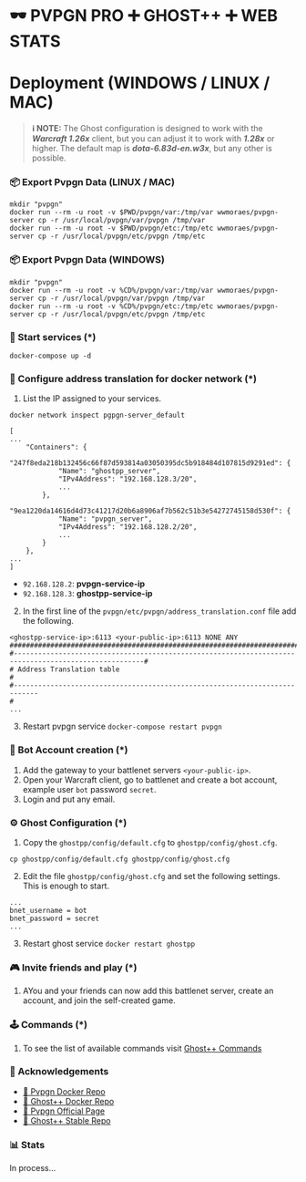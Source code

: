 # 🕶 PVPGN PRO ➕ GHOST++ ➕ WEB STATS

# Deployment (WINDOWS / LINUX / MAC)

> **ℹ️ NOTE:** The Ghost configuration is designed to work with the ***Warcraft 1.26x*** client, but you can adjust it to work with ***1.28x*** or higher. The default map is ***dota-6.83d-en.w3x***, but any other is possible.

### 📦 Export Pvpgn Data (LINUX / MAC)

```shell
mkdir "pvpgn"
docker run --rm -u root -v $PWD/pvpgn/var:/tmp/var wwmoraes/pvpgn-server cp -r /usr/local/pvpgn/var/pvpgn /tmp/var
docker run --rm -u root -v $PWD/pvpgn/etc:/tmp/etc wwmoraes/pvpgn-server cp -r /usr/local/pvpgn/etc/pvpgn /tmp/etc
```

### 📦 Export Pvpgn Data (WINDOWS)

```shell
mkdir "pvpgn"
docker run --rm -u root -v %CD%/pvpgn/var:/tmp/var wwmoraes/pvpgn-server cp -r /usr/local/pvpgn/var/pvpgn /tmp/var
docker run --rm -u root -v %CD%/pvpgn/etc:/tmp/etc wwmoraes/pvpgn-server cp -r /usr/local/pvpgn/etc/pvpgn /tmp/etc
```

### 🚩 Start services (*)

```shell
docker-compose up -d
```

### 🔀 Configure address translation for docker network (*)

1. List the IP assigned to your services.

```shell
docker network inspect pgpgn-server_default
```

```shell
[
...
    "Containers": {
        "247f8eda218b132456c66f87d593814a03050395dc5b918484d107815d9291ed": {
            "Name": "ghostpp_server",
            "IPv4Address": "192.168.128.3/20",
            ...
        },
        "9ea1220da14616d4d73c41217d20b6a8906af7b562c51b3e54272745158d530f": {
            "Name": "pvpgn_server",
            "IPv4Address": "192.168.128.2/20",
            ...
        }
    },
...
]
```

- `92.168.128.2`: **pvpgn-service-ip**
- `92.168.128.3`: **ghostpp-service-ip**

2. In the first line of the `pvpgn/etc/pvpgn/address_translation.conf` file add the following.

```shell
<ghostpp-service-ip>:6113 <your-public-ip>:6113 NONE ANY
########################################################################################################
#------------------------------------------------------------------------------------------------------#
# Address Translation table                                                                            #
#----------------------------------------------------------------------------
#
...
```

3. Restart pvpgn service `docker-compose restart pvpgn`

### 🤖 Bot Account creation (*)

1. Add the gateway to your battlenet servers `<your-public-ip>`.
2. Open your Warcraft client, go to battlenet and create a bot account, example user `bot` password `secret`.
3. Login and put any email.

### ⚙️ Ghost Configuration (*)

1. Copy the `ghostpp/config/default.cfg` to `ghostpp/config/ghost.cfg`.
```shell
cp ghostpp/config/default.cfg ghostpp/config/ghost.cfg
```
2. Edit the file `ghostpp/config/ghost.cfg` and set the following settings. This is enough to start.
```shell
...
bnet_username = bot
bnet_password = secret
...
```
3. Restart ghost service `docker restart ghostpp`

### 🎮 Invite friends and play (*)

1. AYou and your friends can now add this battlenet server, create an account, and join the self-created game.

### 🕹 Commands (*)

1. To see the list of available commands visit [Ghost++ Commands](https://wiki.eurobattle.net/index.php/Ghost++:Commands)

### 🎉 Acknowledgements
-   [🙌 Pvpgn Docker Repo](https://github.com/wwmoraes/pvpgn-server-docker)
-   [🙌 Ghost++ Docker Repo](https://github.com/Fatorin/ghostpp_docker)
-   [🙌 Pvpgn Official Page](https://pvpgn.pro/)
-   [🙌 Ghost++ Stable Repo](https://github.com/uakfdotb/ghostpp)

### 📊 Stats
In process...